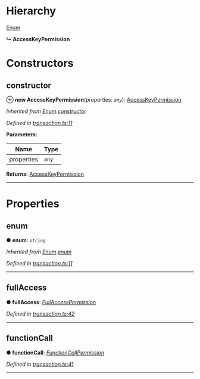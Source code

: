 

# Hierarchy

 [Enum](_transaction_.enum.md)

**↳ AccessKeyPermission**

# Constructors

<a id="constructor"></a>

##  constructor

⊕ **new AccessKeyPermission**(properties: *`any`*): [AccessKeyPermission](_transaction_.accesskeypermission.md)

*Inherited from [Enum](_transaction_.enum.md).[constructor](_transaction_.enum.md#constructor)*

*Defined in [transaction.ts:11](https://github.com/nearprotocol/nearlib/blob/ce23775/src.ts/transaction.ts#L11)*

**Parameters:**

| Name | Type |
| ------ | ------ |
| properties | `any` |

**Returns:** [AccessKeyPermission](_transaction_.accesskeypermission.md)

___

# Properties

<a id="enum"></a>

##  enum

**● enum**: *`string`*

*Inherited from [Enum](_transaction_.enum.md).[enum](_transaction_.enum.md#enum)*

*Defined in [transaction.ts:11](https://github.com/nearprotocol/nearlib/blob/ce23775/src.ts/transaction.ts#L11)*

___
<a id="fullaccess"></a>

##  fullAccess

**● fullAccess**: *[FullAccessPermission](_transaction_.fullaccesspermission.md)*

*Defined in [transaction.ts:42](https://github.com/nearprotocol/nearlib/blob/ce23775/src.ts/transaction.ts#L42)*

___
<a id="functioncall"></a>

##  functionCall

**● functionCall**: *[FunctionCallPermission](_transaction_.functioncallpermission.md)*

*Defined in [transaction.ts:41](https://github.com/nearprotocol/nearlib/blob/ce23775/src.ts/transaction.ts#L41)*

___

